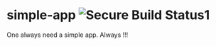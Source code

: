 # simple-app ![Secure Build Status1](https://9.47.224.46:8443/badge.svg)
One always need a simple app. Always !!!

